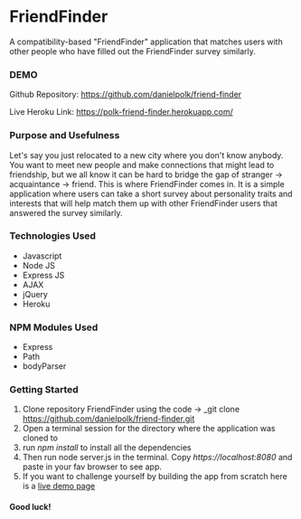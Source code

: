 # FriendFinder
A compatibility-based "FriendFinder" application that matches users with other people who have filled out the FriendFinder survey similarly.

### DEMO
Github Repository: https://github.com/danielpolk/friend-finder

Live Heroku Link: https://polk-friend-finder.herokuapp.com/


### Purpose and Usefulness
Let's say you just relocated to a new city where you don't know anybody. You want to meet new people and make connections that might lead to friendship, but we all know it can be hard to bridge the gap of stranger -> acquaintance -> friend. This is where FriendFinder comes in. It is a simple application where users can take a short survey about personality traits and interests that will help match them up with other FriendFinder users that answered the survey similarly.

### Technologies Used
  * Javascript
  * Node JS
  * Express JS
  * AJAX
  * jQuery
  * Heroku
  
### NPM Modules Used
  * Express 
  * Path
  * bodyParser
  
### Getting Started
1. Clone repository FriendFinder using the code -> _git clone https://github.com/danielpolk/friend-finder.git
2. Open a terminal session for the directory where the application was cloned to
3. run *npm install* to install all the dependencies
4. Then run node server.js in the terminal. Copy _https://localhost:8080_ and paste in your fav browser to see app.
5. If you want to challenge yourself by building the app from scratch here is a [live demo page](https://friendfinder86.herokuapp.com)



#### Good luck!
